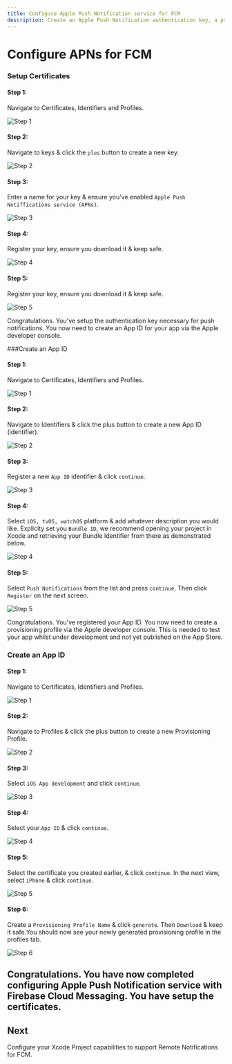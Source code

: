 ```yaml
---
title: Configure Apple Push Notification service for FCM
description: Create an Apple Push Notification authentication key, a provisioning profile and an App ID to use with FCM on iOS.
---
```


# Configure APNs for FCM

### Setup Certificates

#### Step 1:

Navigate to Certificates, Identifiers and Profiles.

![Step 1](https://images.prismic.io/invertase/b498548c-de02-42bd-a7cf-e2b9a78f3803_FCM+-+step+1.png?auto=compress,format)

#### Step 2:

Navigate to keys & click the `plus` button to create a new key.

![Step 2](https://images.prismic.io/invertase/784f9941-efb2-4dd8-b74c-bd40f7ea0b0b_FCM+-+step+2.png?auto=compress,format)

#### Step 3:

Enter a name for your key & ensure you've enabled `Apple Push Notiffications service (APNs)`.

![Step 3](https://images.prismic.io/invertase/8e1ba901-ec90-43d2-ae14-3681c9030610_FCM+-+step+3.png?auto=compress,format)

#### Step 4:

Register your key, ensure you download it & keep safe.

![Step 4](https://images.prismic.io/invertase/ac5070c4-87ec-427a-ba6d-590f5feddbc8_FCM+-+step+4.png?auto=compress,format)

#### Step 5:

Register your key, ensure you download it & keep safe.

![Step 5](https://images.prismic.io/invertase/ac5070c4-87ec-427a-ba6d-590f5feddbc8_FCM+-+step+4.png?auto=compress,format)


Congratulations. You've setup the authentication key necessary for push notifications. You now need to create an App ID for your app via the Apple developer console.

###Create an App ID

#### Step 1:

Navigate to Certificates, Identifiers and Profiles.

![Step 1](https://images.prismic.io/invertase/b498548c-de02-42bd-a7cf-e2b9a78f3803_FCM+-+step+1.png?auto=compress,format)

#### Step 2:

Navigate to Identifiers & click the plus button to create a new App ID (identifier).

![Step 2](https://images.prismic.io/invertase/47f748c2-e4fb-4b50-83bb-c04e0ea4a9ac_App+ID+-+Step+2.png?auto=compress,format)

#### Step 3:

Register a new `App ID` identifier & click `continue`.

![Step 3](https://images.prismic.io/invertase/09f583e3-4c0a-4bb4-9b09-e32cf6565940_App+ID+-+Step+3.png?auto=compress,format)

#### Step 4:

Select `iOS, tvOS, watchOS` platform & add whatever description you would like. Explicity set you `Bundle ID`, we recommend opening your project in Xcode
and retrieving your Bundle Identifier from there as demonstrated below.

![Step 4](https://images.prismic.io/invertase/4be07992-afbd-4ae8-b5a4-475d70221f88_App+ID+-+Step+4.png?auto=compress,format)

#### Step 5:

Select `Push Notifications` from the list and press `continue`. Then click `Register` on the next screen. 

![Step 5](https://images.prismic.io/invertase/473d1a5f-cbff-4d1f-946f-8ee4984c38ec_App+ID+-+Step+5.png?auto=compress,format)

Congratulations. You've registered your App ID. You now need to create a provisioning profile via the Apple developer console. This is needed to test your app whilst under development and 
not yet published on the App Store.

### Create an App ID

#### Step 1:

Navigate to Certificates, Identifiers and Profiles.

![Step 1](https://images.prismic.io/invertase/b498548c-de02-42bd-a7cf-e2b9a78f3803_FCM+-+step+1.png?auto=compress,format)

#### Step 2:

Navigate to Profiles & click the plus button to create a new Provisioning Profile.

![Step 2](https://images.prismic.io/invertase/4d7093e7-0129-48e9-aa23-4de6ed8d0b15_Provision+Profile+-+Step+2+.png?auto=compress,format)

#### Step 3:

Select `iOS App development` and click `continue`.

![Step 3](https://images.prismic.io/invertase/158750da-8a8c-4498-a021-bf84637dcd45_Provision+Profile+-+Step+3.png?auto=compress,format)

#### Step 4:

Select your `App ID` & click `continue`.

![Step 4](https://images.prismic.io/invertase/540891a7-f9a2-4052-b12b-b3e1ff30f87d_Provision+Profile+-+Step+4.png?auto=compress,format)

#### Step 5:

Select the certificate you created earlier, & click `continue`. In the next view, select `iPhone` & click `continue`.

![Step 5](https://images.prismic.io/invertase/1f0ad823-03b6-4b45-853f-b15594894505_Provision+Profile+-+Step+5.png?auto=compress,format)


#### Step 6:

Create a `Provisioning Profile Name` & click `generate`. Then `Download` & keep it safe.You should now see your newly generated provisioning profile in the profiles tab.

![Step 6](https://images.prismic.io/invertase/df020fa5-b3a1-45db-8c3c-e3e7868ba09c_Provision+Profile+-+Step+6.png?auto=compress,format)

Congratulations. You have now completed configuring Apple Push Notification service with Firebase Cloud Messaging. You have setup the certificates.
---

## Next

<Grid>
	<Block
		title="Configure Xcode Project notification capabilities"
		to="/messaging/ios-xcode-project-capabilities"
		icon="tool"
		color="#2196F3"
	>
		Configure your Xcode Project capabilities to support Remote Notifications for FCM.
  	</Block>
</Grid>
